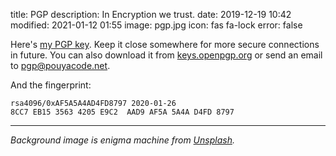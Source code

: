 title: PGP
description: In Encryption we trust.
date: 2019-12-19 10:42
modified: 2021-01-12 01:55
image: pgp.jpg
icon: fas fa-lock
error: false


Here's [my PGP key](/theme/files/pouya.gpg.asc). Keep it close somewhere for more secure connections in future. You can also download it from [keys.openpgp.org](https://keys.openpgp.org/search?q=8CC7EB1535634205E9C2AAD9AF5A5A4AD4FD8797) or send an email to [pgp@pouyacode.net](mailto:pgp@pouyacode.net).

And the fingerprint:

```text
rsa4096/0xAF5A5A4AD4FD8797 2020-01-26
8CC7 EB15 3563 4205 E9C2  AAD9 AF5A 5A4A D4FD 8797
```

---
*Background image is enigma machine from [Unsplash](https://unsplash.com/photos/4hfpVsi-gSg).*
